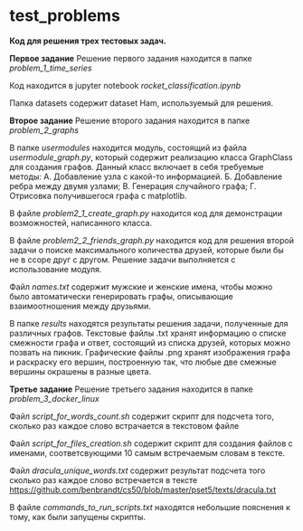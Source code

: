 # test_problems
**Код для решения трех тестовых задач.**

**Первое задание** 
Решение первого задания находится в папке 
*problem_1_time_series*

Код находится в jupyter notebook
*rocket_classification.ipynb*

Папка datasets содержит dataset Ham, используемый для решения.


**Второе задание**
Решение второго задания находится в папке
*problem_2_graphs*

В папке *usermodules* находится модуль, состоящий
из файла *usermodule_graph.py*, который содержит
реализацию класса GraphClass для создания графов.
Данный класс включает в себя требуемые методы:
А. Добавление узла с какой-то информацией.
Б. Добавление ребра между двумя узлами;
B. Генерация случайного графа;
Г. Отрисовка получившегося графа с matplotlib.

В файле *problem2_1_create_graph.py*
находится код для демонстрации возможностей, написанного класса.

В файле *problem2_2_friends_graph.py*
находится код для решения второй задачи о поиске максимального
количества друзей, которые были бы не в ссоре друг с другом.
Решение задачи выполняется с использование модуля.

Файл *names.txt* содержит мужские и женские имена, чтобы можно было
автоматически генерировать графы, описывающие взаимоотношения между
друзьями.

В папке *results* находятся результаты решения задачи, полученные 
для различных графов.
Текстовые файлы .txt хранят информацию о списке смежности графа
и ответ, состоящий из списка друзей, которых можно позвать на пикник.
Графические файлы .png хранят изображения графа и раскраску его вершин,
построенную так, что любые две смежные вершины окрашены в разные цвета.


**Третье задание**
Решение третьего задания находится в папке 
*problem_3_docker_linux*

Файл *script_for_words_count.sh* содержит скрипт
для подсчета того, сколько раз каждое слово встрачается
в текстовом файле

Файл *script_for_files_creation.sh* содержит скрипт
для создания файлов с именами, соответсвующими 10
самым встречаемым словам в тексте.

Файл *dracula_unique_words.txt* содержит результат подсчета
того сколько раз каждое слово встречается в тексте 
https://github.com/benbrandt/cs50/blob/master/pset5/texts/dracula.txt

В файле *commands_to_run_scripts.txt* находятся небольшие пояснения к
тому, как были запущены скрипты. 
